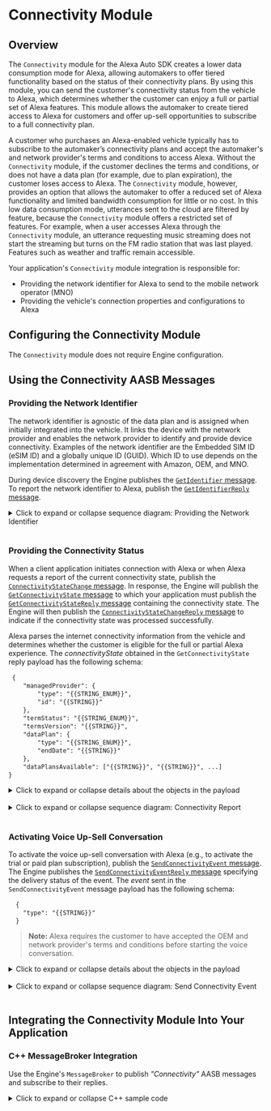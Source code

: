 # Connectivity Module

## Overview

The `Connectivity` module for the Alexa Auto SDK creates a lower data consumption mode for Alexa, allowing automakers to offer tiered functionality based on the status of their connectivity plans. By using this module, you can send the customer's connectivity status from the vehicle to Alexa, which determines whether the customer can enjoy a full or partial set of Alexa features. This module allows the automaker to create tiered access to Alexa for customers and offer up-sell opportunities to subscribe to a full connectivity plan.

A customer who purchases an Alexa-enabled vehicle typically has to subscribe to the automaker’s connectivity plans and accept the automaker's and network provider's terms and conditions to access Alexa. Without the `Connectivity` module, if the customer declines the terms and conditions, or does not have a data plan (for example, due to plan expiration), the customer loses access to Alexa. The `Connectivity` module, however, provides an option that allows the automaker to offer a reduced set of Alexa functionality and limited bandwidth consumption for little or no cost. In this low data consumption mode, utterances sent to the cloud are filtered by feature, because the `Connectivity` module offers a restricted set of features. For example, when a user accesses Alexa through the `Connectivity` module, an utterance requesting music streaming does not start the streaming but turns on the FM radio station that was last played. Features such as weather and traffic remain accessible.

Your application's `Connectivity` module integration is responsible for:

* Providing the network identifier for Alexa to send to the mobile network operator (MNO)
* Providing the vehicle's connection properties and configurations to Alexa


## Configuring the Connectivity Module

The `Connectivity` module does not require Engine configuration.


## Using the Connectivity AASB Messages

### Providing the Network Identifier

The network identifier is agnostic of the data plan and is assigned when initially integrated into the vehicle. It links the device with the network provider and enables the network provider to identify and provide device connectivity. Examples of the network identifier are the Embedded SIM ID (eSIM ID) and a globally unique ID (GUID). Which ID to use depends on the implementation determined in agreement with Amazon, OEM, and MNO.

During device discovery the Engine publishes the [`GetIdentifier` message](https://alexa.github.io/alexa-auto-sdk/docs/aasb/connectivity/AlexaConnectivity/index.html#getidentifier). To report the network identifier to Alexa, publish the [`GetIdentifierReply` message](https://alexa.github.io/alexa-auto-sdk/docs/aasb/connectivity/AlexaConnectivity/index.html#getidentifier#getidentifierreply).

<details markdown="1"><summary>Click to expand or collapse sequence diagram: Providing the Network Identifier</summary>
<br></br>

![Device Discovery](./diagrams/Connectivity-Sequence-DeviceDiscovery.png)

</details>
</br>

### Providing the Connectivity Status

When a client application initiates connection with Alexa or when Alexa requests a report of the current connectivity state, publish the [`ConnectivityStateChange` message](https://alexa.github.io/alexa-auto-sdk/docs/aasb/connectivity/AlexaConnectivity/index.html#connectivitystatechange). In response, the Engine will publish the [`GetConnectivityState` message](https://alexa.github.io/alexa-auto-sdk/docs/aasb/connectivity/AlexaConnectivity/index.html#getconnectivitystate) to which your application must publish the [`GetConnectivityStateReply` message](https://alexa.github.io/alexa-auto-sdk/docs/aasb/connectivity/AlexaConnectivity/index.html#getconnectivitystatereply) containing the connectivity state. The Engine will then publish the [`ConnectivityStateChangeReply` message](https://alexa.github.io/alexa-auto-sdk/docs/aasb/connectivity/AlexaConnectivity/index.html#connectivitystatechangereply) to indicate if the connectivity state was processed successfully.

Alexa parses the internet connectivity information from the vehicle and determines whether the customer is eligible for the full or partial Alexa experience. The *connectivityState* obtained in the `GetConnectivityState` reply payload has the following schema:

```
 {
    "managedProvider": {
        "type": "{{STRING_ENUM}}",
        "id": "{{STRING}}"
    },
    "termStatus": "{{STRING_ENUM}}",
    "termsVersion": "{{STRING}}",
    "dataPlan": {
        "type": "{{STRING_ENUM}}",
        "endDate": "{{STRING}}"
    },
    "dataPlansAvailable": ["{{STRING}}", "{{STRING}}", ...]
}
```

<details markdown="1"><summary>Click to expand or collapse details about the objects in the payload</summary>

| Property | Type | Description | Required
|-|-|-|-|
| `dataPlan` | Object | It provides the active data plan type and end date. | Yes (only when `managedProvider.type` is `MANAGED`)
| `dataPlan.type` | String | **Accepted values:** <ul><li>`PAID` indicates that the device has an active data plan paid for by the customer.<li>`TRIAL` indicates that the device has an active data plan which has been provided to the customer as a promotional event.<li>`AMAZON_SPONSORED` indicates that the customer has not paid for a data plan or signed up for a free trial. The customer can connect to the internet via a plan sponsored by Amazon and can access a limited number of Alexa features.</ul> A customer with either of `PAID` or `TRIAL` data plan has unrestricted access to all Alexa features. | Yes
| `dataPlan.endDate` | String | It specifies the date on which the trial data plan ends. If it is not set, there is no end date for the plan. The value is in the RFC 3339 format. | Yes (only when `dataPlan.type` is `TRIAL`)
| `termsStatus` | String | It indicates whether the customer has accepted the terms and conditions of the OEM and MNO. If it is not set, the behavior is the same as when it is set to `DECLINED`. <br><br>**Accepted values**:<br><ul><li>`ACCEPTED` means that the customer has agreed to receive voice messages from Alexa, which enable the customer to use voice to purchase a data plan.<li>`DECLINED` means that the customer does not accept the terms and conditions, and will not receive reminders from Alexa for a data plan upgrade.<li>`DEFERRED` means that the customer does not accept the terms and conditions, and will not receive reminders from Alexa for a data plan upgrade. However, Alexa might remind the user to respond to the terms and conditions again.</ul> | No, but recommended
| `termsVersion` | String | It indicates the version of the terms and conditions presented to the user. Do not use `termsVersion` if you do not use `termsStatus`. Maximum length is 250 characters. <br><br>**Note:** If you implemented Auto SDK 3.1 with the Connectivity module, a default value is automatically assigned to `termsVersion`. For Auto SDK 3.2 or later, be sure to specify `termsVersion`. Otherwise, the MNO is not notified of the correct version of the terms and conditions presented to the user. | Yes (only when `termsStatus` is provided)
| `dataPlansAvailable` | String array | It indicates the data plans that can be activated. Accepted values are `PAID`, `AMAZON_SPONSORED`, and `TRIAL`. For example, if the array is `["TRIAL", "AMAZON_SPONSORED", "PAID"]`, Alexa encourages the user to upgrade from an AMAZON_SPONSORED plan to a TRIAL plan or from a TRIAL plan to a PAID plan. | No
| `managedProvider` | Object | It provides information about the type of network connectivity that the device has. | Yes
| `managedProvider.type` | String | **Accepted Values:**<br><ul><li>`MANAGED` means the device's internet connectivity is managed by a provider. The only possible provider that manages connectivity is Amazon. The Alexa experience is affected by the current connectivity state in the following ways:<ul><li>If the customer is on a paid or trial data plan, `MANAGED` has no effect on the customer's Alexa experience. <li>If the customer does not have a paid or trial data plan, the customer, through the AlexaConnectivity platform interface, can access a limited number of Alexa features.</ul><li>`NOT_MANAGED` means the device's internet connectivity is not managed by a provider. For example, assign this value if the customer accesses the internet via a WiFi network or mobile hotspot. The customer can access all Alexa features, regardless of the current connectivity state.</ul> | Yes
| `managedProvider.id` | String | It specifies the name of the provider that manages connectivity. The only accepted value is `AMAZON`. | Yes (only when `managedProvider.type` is `MANAGED`)

</details>
</br>

<details markdown="1"><summary>Click to expand or collapse sequence diagram: Connectivity Report</summary>
<br></br>

![Cloud Ask Report](./diagrams/Connectivity-Sequence-CloudAskReport.png)

</details>
</br>

### Activating Voice Up-Sell Conversation

To activate the voice up-sell conversation with Alexa (e.g., to activate the trial or paid plan subscription), publish the [`SendConnectivityEvent` message](https://alexa.github.io/alexa-auto-sdk/docs/aasb/connectivity/AlexaConnectivity/index.html#sendconnectivityevent). The Engine publishes the [`SendConnectivityEventReply` message](https://alexa.github.io/alexa-auto-sdk/docs/aasb/connectivity/AlexaConnectivity/index.html#sendconnectivityeventreply) specifying the delivery status of the event. The *event* sent in the `SendConnectivityEvent` message payload has the following schema:

```
  {
    "type": "{{STRING}}"
  }
```

>**Note:** Alexa requires the customer to have accepted the OEM and network provider's terms and conditions before starting the voice conversation.

<details markdown="1"><summary>Click to expand or collapse details about the objects in the payload</summary>

| Property | Type | Description | Required
|-|-|-|-|
| `type` | String | Represents the type of the connectivity event to Alexa. <br><br>**Accepted Values**:<br><ul><li>`ACTIVATE_TRIAL` for Alexa to begin the trial data plan activation (if available). Alexa, upon receiving this event, may perform some validations and eligibility checks before starting the voice conversation. <br> **Note:** If the platform implementation cannot determine the data plan type, use this event type. Alexa would first check the trial eligibility. If the customer is not eligible, Alexa begins the paid plan voice conversation. <li> `ACTIVATE_PAID_PLAN` for Alexa to begin the paid data plan activation. Alexa, upon receiving this event, may perform some validations and eligibility checks before starting the voice conversation.| Yes

</details>
</br>

<details markdown="1"><summary>Click to expand or collapse sequence diagram: Send Connectivity Event</summary>
<br></br>

![sendConnectivity Event](./diagrams/Connectivity-Sequence-sendConnectivityEvent.png)

</details>
</br>

## Integrating the Connectivity Module Into Your Application

### C++ MessageBroker Integration

Use the Engine's `MessageBroker` to publish *"Connectivity"* AASB messages and subscribe to their replies.

<details markdown="1"><summary>Click to expand or collapse C++ sample code</summary>

<br></br>

```cpp
#include <AACE/Core/MessageBroker.h>

#include <AASB/Message/Connectivity/AlexaConnectivity/StatusCode.h>

#include <AASB/Message/Connectivity/AlexaConnectivity/ConnectivityStateChangeMessage.h>
#include <AASB/Message/Connectivity/AlexaConnectivity/GetConnectivityStateMessage.h>
#include <AASB/Message/Connectivity/AlexaConnectivity/GetIdentifierMessage.h>
#include <AASB/Message/Connectivity/AlexaConnectivity/SendConnectivityEventMessage.h>

#include <nlohmann/json.hpp>
using json = nlohmann::json;

class MyAlexaConnectivityHandler {

  // Subscribe to messages from the Engine
  void MyAlexaConnectivityHandler::subscribeToAASBMessages() {
    m_messageBroker->subscribe(
        [=](const std::string& message) { handleGetConnectivityStateMessage(message); },
        GetConnectivityStateMessage::topic(),
        GetConnectivityStateMessage::action());
    m_messageBroker->subscribe(
        [=](const std::string& message) { handleGetIdentifierMessage(message); },
        GetIdentifierMessage::topic(),
        GetIdentifierMessage::action());
    m_messageBroker->subscribe(
        [=](const std::string& message) { handleConnectivityStateChangeReplyMessage(message); },
        ConnectivityStateChangeMessageReply::topic(),
        ConnectivityStateChangeMessageReply::action());
    m_messageBroker->subscribe(
        [=](const std::string& message) { handleSendConnectivityEventReplyMessage(message); },
        SendConnectivityEventMessageReply::topic(),
        SendConnectivityEventMessageReply::action());
    }

  // Handle the ConnectivityStateChange reply message from the Engine
  void MyAlexaConnectivityHandler::handleConnectivityStateChangeReplyMessage(const std::string& message) {
      ConnectivityStateChangeMessageReply msg = json::parse(message);
      std::string messageId = msg.header.messageDescription.replyToId;

        // ...Handle change in the connectivity state...
  }

  // Handle the SendConnectivityEvent reply message from the Engine
  void MyAlexaConnectivityHandler::handleSendConnectivityEventReplyMessage(const std::string& message) {
      SendConnectivityEventMessageReply msg = json::parse(message);

      std::string messageId = msg.header.messageDescription.replyToId;
      StatusCode statusCode = msg.payload.statusCode;

      // ...Handle delivery status of the event...
  }

  // Handle the GetConnectivityState message from the Engine and publish the reply message to the Engine
  void MyAlexaConnectivityHandler::handleGetConnectivityStateMessage(const std::string& message) {
      GetConnectivityStateMessage msg = json::parse(message);
      GetConnectivityStateMessageReply replyMsg;
      replyMsg.header.messageDescription.replyToId = msg.header.id;
      replyMsg.payload.connectivityState = getConnectivityState();
      m_messageBroker->publish(replyMsg.toString());
  }

  // Handle the GetIdentifier message from the Engine and publish the reply message to the Engine
  void MyAlexaConnectivityHandler::handleGetIdentifierMessage(const std::string& message) {
      GetIdentifierMessage msg = json::parse(message);
      GetIdentifierMessageReply replyMsg;
      replyMsg.header.messageDescription.replyToId = msg.header.id;
      replyMsg.payload.identifier = getIdentifier();
      m_messageBroker->publish(replyMsg.toString());
  }

  // To report a connectivity status change to Alexa, publish a ConnectivityStateChange message to the Engine
  bool MyAlexaConnectivityHandler::connectivityStateChange() {
    ConnectivityStateChangeMessage msg;
    m_messageBroker->publish(msg.toString());

    // The Engine will send the ConnectivityStateChangeReply message
    // Return the success status from reply message payload
  }

  // To activate a voice up-sell conversation with Alexa, publish a SendConnectivityEvent message to the Engine
  StatusCode MyAlexaConnectivityHandler::sendConnectivityEvent(const std::string& event) {
      SendConnectivityEventMessage msg;
      msg.payload.event = event;
      m_messageBroker->publish(msg.toString());

    // The Engine will send the SendConnectivityEventReply message
    // Return the statusCode from reply message payload
  }

  // Implement to retrieve the connectivity state
  std::string MyAlexaConnectivityHandler::getConnectivityState();

  // Implement to retrieve the identifier
  std::string MyAlexaConnectivityHandler::getIdentifier();

};

```

</details>
</br>
